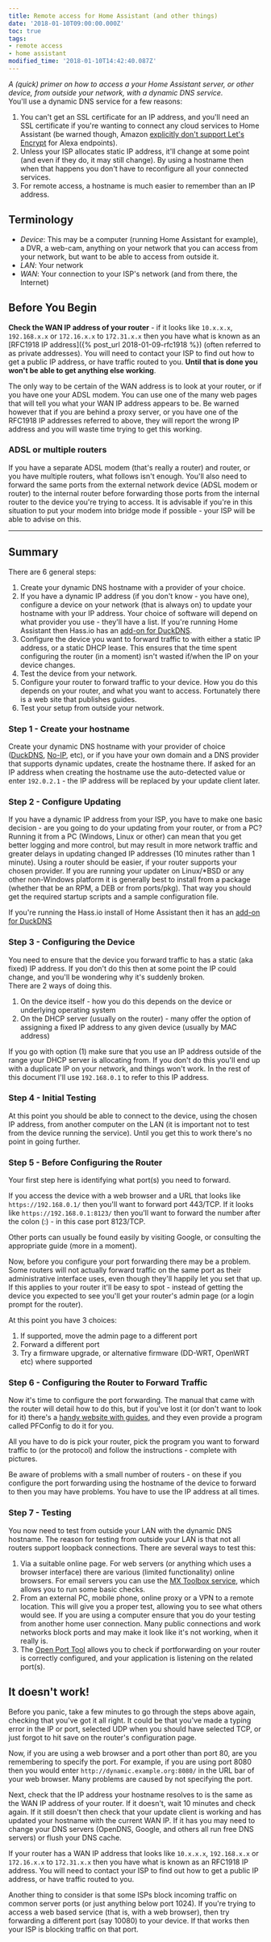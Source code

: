 ```yaml
---
title: Remote access for Home Assistant (and other things)
date: '2018-01-10T09:00:00.000Z'
toc: true
tags:
- remote access
- home assistant
modified_time: '2018-01-10T14:42:40.087Z'
---
```


_A (quick) primer on how to access a your Home Assistant server, or other device, from outside your network, with a dynamic DNS service._  
You'll use a dynamic DNS service for a few reasons:  

1.  You can't get an SSL certificate for an IP address, and you'll need an SSL certificate if you're wanting to connect any cloud services to Home Assistant (be warned though, Amazon [explicitly don't support Let's Encrypt](https://developer.amazon.com/docs/custom-skills/security-testing-for-an-alexa-skill.html#22-skills-hosted-as-web-services-on-your-own-endpoint) for Alexa endpoints).
2.  Unless your ISP allocates static IP address, it'll change at some point (and even if they do, it may still change). By using a hostname then when that happens you don't have to reconfigure all your connected services.
3.  For remote access, a hostname is much easier to remember than an IP address.

## Terminology

*   _Device_: This may be a computer (running Home Assistant for example), a DVR, a web-cam, anything on your network that you can access from your network, but want to be able to access from outside it.
*   _LAN_: Your network
*   _WAN_: Your connection to your ISP's network (and from there, the Internet)

## Before You Begin

**Check the WAN IP address of your router** - if it looks like `10.x.x.x`, `192.168.x.x` or `172.16.x.x` to `172.31.x.x` then you have what is known as an [RFC1918 IP address]({% post_url 2018-01-09-rfc1918 %}) (often referred to as private addresses). You will need to contact your ISP to find out how to get a public IP address, or have traffic routed to you. **Until that is done you won't be able to get anything else working**.  

The only way to be certain of the WAN address is to look at your router, or if you have one your ADSL modem. You can use one of the many web pages that will tell you what your WAN IP address appears to be. Be warned however that if you are behind a proxy server, or you have one of the RFC1918 IP addresses referred to above, they will report the wrong IP address and you will waste time trying to get this working.  
  
### ADSL or multiple routers

If you have a separate ADSL modem (that's really a router) and router, or you have multiple routers, what follows isn't enough. You'll also need to forward the same ports from the external network device (ADSL modem or router) to the internal router before forwarding those ports from the internal router to the device you're trying to access. It is advisable if you're in this situation to put your modem into bridge mode if possible - your ISP will be able to advise on this.  

* * *

## Summary

There are 6 general steps:

1.  Create your dynamic DNS hostname with a provider of your choice.
2.  If you have a dynamic IP address (if you don't know - you have one), configure a device on your network (that is always on) to update your hostname with your IP address. Your choice of software will depend on what provider you use - they'll have a list. If you're running Home Assistant then Hass.io has an [add-on for DuckDNS](https://home-assistant.io/addons/duckdns/).
3.  Configure the device you want to forward traffic to with either a static IP address, or a static DHCP lease. This ensures that the time spent configuring the router (in a moment) isn't wasted if/when the IP on your device changes.
4.  Test the device from your network.
5.  Configure your router to forward traffic to your device. How you do this depends on your router, and what you want to access. Fortunately there is a web site that publishes guides.
6.  Test your setup from outside your network.

### Step 1 - Create your hostname

Create your dynamic DNS hostname with your provider of choice ([DuckDNS](https://www.duckdns.org/), [No-IP](https://www.noip.com/free), etc), or if you have your own domain and a DNS provider that supports dynamic updates, create the hostname there. If asked for an IP address when creating the hostname use the auto-detected value or enter `192.0.2.1` - the IP address will be replaced by your update client later.

### Step 2 - Configure Updating

If you have a dynamic IP address from your ISP, you have to make one basic decision - are you going to do your updating from your router, or from a PC? Running it from a PC (Windows, Linux or other) can mean that you get better logging and more control, but may result in more network traffic and greater delays in updating changed IP addresses (10 minutes rather than 1 minute). Using a router should be easier, if your router supports your chosen provider. If you are running your updater on Linux/\*BSD or any other non-Windows platform it is generally best to install from a package (whether that be an RPM, a DEB or from ports/pkg). That way you should get the required startup scripts and a sample configuration file.  

If you're running the Hass.io install of Home Assistant then it has an [add-on for DuckDNS](https://home-assistant.io/addons/duckdns/)  

### Step 3 - Configuring the Device

You need to ensure that the device you forward traffic to has a static (aka fixed) IP address. If you don't do this then at some point the IP could change, and you'll be wondering why it's suddenly broken.  
There are 2 ways of doing this.  

1.  On the device itself - how you do this depends on the device or underlying operating system
2.  On the DHCP server (usually on the router) - many offer the option of assigning a fixed IP address to any given device (usually by MAC address)

If you go with option (1) make sure that you use an IP address outside of the range your DHCP server is allocating from. If you don't do this you'll end up with a duplicate IP on your network, and things won't work. In the rest of this document I'll use `192.168.0.1` to refer to this IP address.  

### Step 4 - Initial Testing

At this point you should be able to connect to the device, using the chosen IP address, from another computer on the LAN (it is important not to test from the device running the service). Until you get this to work there's no point in going further.  

### Step 5 - Before Configuring the Router

Your first step here is identifying what port(s) you need to forward.  

If you access the device with a web browser and a URL that looks like `https://192.168.0.1/` then you'll want to forward port 443/TCP. If it looks like `https://192.168.0.1:8123/` then you'll want to forward the number after the colon (:) - in this case port 8123/TCP.  

Other ports can usually be found easily by visiting Google, or consulting the appropriate guide (more in a moment).  

Now, before you configure your port forwarding there may be a problem. Some routers will not actually forward traffic on the same port as their administrative interface uses, even though they'll happily let you set that up. If this applies to your router it'll be easy to spot - instead of getting the device you expected to see you'll get your router's admin page (or a login prompt for the router).  

At this point you have 3 choices:  

1.  If supported, move the admin page to a different port
2.  Forward a different port
3.  Try a firmware upgrade, or alternative firmware (DD-WRT, OpenWRT etc) where supported

### Step 6 - Configuring the Router to Forward Traffic

Now it's time to configure the port forwarding. The manual that came with the router will detail how to do this, but if you've lost it (or don't want to look for it) there's a [handy website with guides](https://portforward.com/), and they even provide a program called PFConfig to do it for you.  

All you have to do is pick your router, pick the program you want to forward traffic to (or the protocol) and follow the instructions - complete with pictures.  

Be aware of problems with a small number of routers - on these if you configure the port forwarding using the hostname of the device to forward to then you may have problems. You have to use the IP address at all times.  

### Step 7 - Testing

You now need to test from outside your LAN with the dynamic DNS hostname. The reason for testing from outside your LAN is that not all routers support loopback connections. There are several ways to test this:  

1.  Via a suitable online page. For web servers (or anything which uses a browser interface) there are various (limited functionality) online browsers. For email servers you can use the [MX Toolbox service](https://www.mxtoolbox.com/), which allows you to run some basic checks.
2.  From an external PC, mobile phone, online proxy or a VPN to a remote location. This will give you a proper test, allowing you to see what others would see. If you are using a computer ensure that you do your testing from another home user connection. Many public connections and work networks block ports and may make it look like it's not working, when it really is.
3.  The [Open Port Tool](https://www.yougetsignal.com/tools/open-ports/) allows you to check if portforwarding on your router is correctly configured, and your application is listening on the related port(s).

## It doesn't work!

Before you panic, take a few minutes to go through the steps above again, checking that you've got it all right. It could be that you've made a typing error in the IP or port, selected UDP when you should have selected TCP, or just forgot to hit save on the router's configuration page.  

Now, if you are using a web browser and a port other than port 80, are you remembering to specify the port. For example, if you are using port 8080 then you would enter `http://dynamic.example.org:8080/` in the URL bar of your web browser. Many problems are caused by not specifying the port.  

Next, check that the IP address your hostname resolves to is the same as the WAN IP address of your router. If it doesn't, wait 10 minutes and check again. If it still doesn't then check that your update client is working and has updated your hostname with the current WAN IP. If it has you may need to change your DNS servers (OpenDNS, Google, and others all run free DNS servers) or flush your DNS cache.  

If your router has a WAN IP address that looks like `10.x.x.x`, `192.168.x.x` or `172.16.x.x` to `172.31.x.x` then you have what is known as an RFC1918 IP address. You will need to contact your ISP to find out how to get a public IP address, or have traffic routed to you.  

Another thing to consider is that some ISPs block incoming traffic on common server ports (or just anything below port 1024). If you're trying to access a web based service (that is, with a web browser), then try forwarding a different port (say 10080) to your device. If that works then your ISP is blocking traffic on that port.
